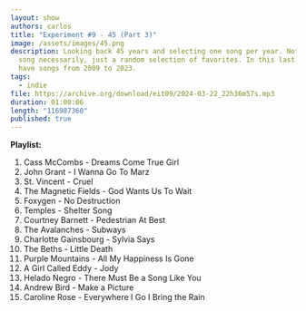 ```yaml
---
layout: show
authors: carlos
title: "Experiment #9 - 45 (Part 3)"
image: /assets/images/45.png
description: Looking back 45 years and selecting one song per year. Not the best
  song necessarily, just a random selection of favorites. In this last part, we
  have songs from 2009 to 2023.
tags:
  - indie
file: https://archive.org/download/eit09/2024-03-22_22h36m57s.mp3
duration: 01:00:06
length: "116987360"
published: true
---
```

**Playlist:**

1. Cass McCombs - Dreams Come True Girl
2. John Grant - I Wanna Go To Marz
3. St. Vincent - Cruel
4. The Magnetic Fields - God Wants Us To Wait
5. Foxygen - No Destruction
6. Temples - Shelter Song
7. Courtney Barnett - Pedestrian At Best
8. The Avalanches - Subways
9. Charlotte Gainsbourg - Sylvia Says
10. The Beths - Little Death
11. Purple Mountains - All My Happiness Is Gone
12. A Girl Called Eddy - Jody
13. Helado Negro - There Must Be a Song Like You
14. Andrew Bird - Make a Picture
15. Caroline Rose - Everywhere I Go I Bring the Rain
